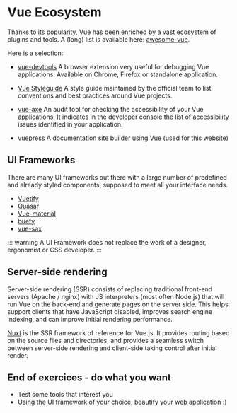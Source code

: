 # Vue Ecosystem

Thanks to its popularity, Vue has been enriched by a vast ecosystem of plugins and tools. A (long) list is available here: [awesome-vue](https://github.com/vuejs/awesome-vue).

Here is a selection:

- [vue-devtools](https://github.com/vuejs/vue-devtools)
  A browser extension very useful for debugging Vue applications. Available on Chrome, Firefox or standalone application.

- [Vue Styleguide](https://vuejs.org/v2/style-guide/)
  A style guide maintained by the official team to list conventions and best practices around Vue projects.

- [vue-axe](https://github.com/vue-a11y/vue-axe)
  An audit tool for checking the accessibility of your Vue applications. It indicates in the developer console the list of accessibility issues identified in your application.

- [vuepress](https://vuepress.vuejs.org/)
  A documentation site builder using Vue (used for this website)

## UI Frameworks

There are many UI frameworks out there with a large number of predefined and already styled components, supposed to meet all your interface needs.

- [Vuetify](https://github.com/vuetifyjs/vuetify)
- [Quasar](https://github.com/quasarframework/quasar)
- [Vue-material](https://github.com/vuematerial/vue-material)
- [buefy](https://github.com/rafaelpimpa/buefy)
- [vue-sax](https://lusaxweb.github.io/vuesax/)

::: warning
A UI Framework does not replace the work of a designer, ergonomist or CSS developer.
:::

## Server-side rendering

Server-side rendering (SSR) consists of replacing traditional front-end servers (Apache / nginx) with JS interpreters (most often Node.js) that will run Vue on the back-end and generate pages on the server side. This helps support clients that have JavaScript disabled, improves search engine indexing, and can improve initial rendering performance.

[Nuxt](http://nuxtjs.org/) is the SSR framework of reference for Vue.js. It provides routing based on the source files and directories, and provides a seamless switch between server-side rendering and client-side taking control after initial render.

## End of exercices - do what you want

- Test some tools that interest you
- Using the UI framework of your choice, beautify your web application :)
